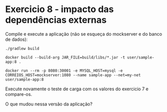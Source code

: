 # Exercicio 8 - impacto das dependências externas

Compile e execute a aplicação (não se esqueça do mockserver e do banco de dados):

```
./gradlew build

docker build --build-arg JAR_FILE=build/libs/*.jar -t user/sample-app:8 .

docker run --rm -p 8080:30001 -e MYSQL_HOST=mysql -e CORREIOS_HOST=mockserver:1080 --name sample-app --net=my-net user/sample-app:8
```

Execute novamente o teste de carga com os valores do exercicio 7 e compare-os.

O que mudou nessa versão da aplicação?
